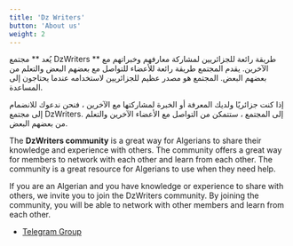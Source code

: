 ```yaml
---
title: 'Dz Writers'
button: 'About us'
weight: 2
---
```


يُعد ** مجتمع DzWriters ** طريقة رائعة للجزائريين لمشاركة معارفهم وخبراتهم مع الآخرين. يقدم المجتمع طريقة رائعة للأعضاء للتواصل مع بعضهم البعض والتعلم من بعضهم البعض. المجتمع هو مصدر عظيم للجزائريين لاستخدامه عندما يحتاجون إلى المساعدة.

إذا كنت جزائريًا ولديك المعرفة أو الخبرة لمشاركتها مع الآخرين ، فنحن ندعوك للانضمام إلى مجتمع DzWriters.  إلى المجتمع ، ستتمكن من التواصل مع الأعضاء الآخرين والتعلم من بعضهم البعض.



The **DzWriters community** is a great way for Algerians to share their knowledge and experience with others. The community offers a great way for members to network with each other and learn from each other. The community is a great resource for Algerians to use when they need help. 

If you are an Algerian and you have knowledge or experience to share with others, we invite you to join the DzWriters community. By joining the community, you will be able to network with other members and learn from each other. 

* [Telegram Group](https://t.me/+FkxBvehG5PIyMDk8)

